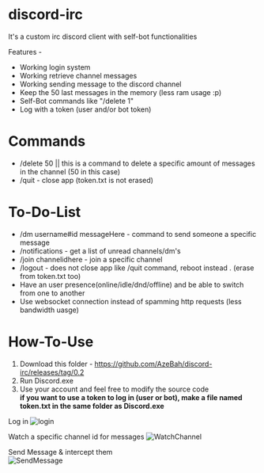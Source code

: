 # discord-irc
It's a custom irc discord client with self-bot functionalities


Features -

- Working login system
- Working retrieve channel messages
- Working sending message to the discord channel
- Keep the 50 last messages in the memory (less ram usage :p)
- Self-Bot commands like "/delete 1" 
- Log with a token (user and/or bot token)

# Commands
- /delete 50 || this is a command to delete a specific amount of messages in the channel (50 in this case)
- /quit  - close app (token.txt is not erased)

# To-Do-List
- /dm username#id messageHere - command to send someone a specific message
- /notifications - get a list of unread channels/dm's
- /join channelidhere - join a specific channel
- /logout - does not close app like /quit command, reboot instead . (erase from token.txt too)
- Have an user presence(online/idle/dnd/offline) and be able to switch from one to another
- Use websocket connection instead of spamming http requests (less bandwidth uasge)

# How-To-Use
1) Download this folder - https://github.com/AzeBah/discord-irc/releases/tag/0.2
2) Run Discord.exe
3) Use your account and feel free to modify the source code  
**if you want to use a token to log in (user or bot), make a file named token.txt in the same folder as Discord.exe**

Log in 
![login](https://i.imgur.com/tRfWruo.png)


Watch a specific channel id for messages
![WatchChannel](https://i.imgur.com/D2W9KSn.png)

Send Message & intercept them<br/>
![SendMessage](https://i.imgur.com/Kxk0Yh5.gif)
